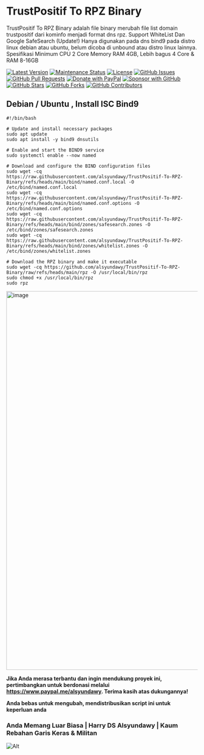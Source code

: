# TrustPositif To RPZ Binary
 TrustPositif To RPZ Binary adalah file binary merubah file list domain trustpositif dari kominfo menjadi format dns rpz. Support WhiteList Dan Google SafeSearch (Update!)
 Hanya digunakan pada dns bind9 pada distro linux debian atau ubuntu, belum dicoba di unbound atau distro linux lainnya. Spesifikasi Minimum CPU 2 Core Memory RAM 4GB, Lebih bagus 4 Core & RAM 8-16GB 


[![Latest Version](https://img.shields.io/github/v/release/alsyundawy/TrustPositif-To-RPZ-Binary)](https://github.com/alsyundawy/TrustPositif-To-RPZ-Binary/releases)
[![Maintenance Status](https://img.shields.io/maintenance/yes/9999)](https://github.com/alsyundawy/TrustPositif-To-RPZ-Binary/)
[![License](https://img.shields.io/github/license/alsyundawy/TrustPositif-To-RPZ-Binary)](https://github.com/alsyundawy/TrustPositif-To-RPZ-Binary/blob/master/LICENSE)
[![GitHub Issues](https://img.shields.io/github/issues/alsyundawy/TrustPositif-To-RPZ-Binary)](https://github.com/alsyundawy/TrustPositif-To-RPZ-Binary/issues)
[![GitHub Pull Requests](https://img.shields.io/github/issues-pr/alsyundawy/TrustPositif-To-RPZ-Binary)](https://github.com/alsyundawy/TrustPositif-To-RPZ-Binary/pulls)
[![Donate with PayPal](https://img.shields.io/badge/PayPal-donate-orange)](https://www.paypal.me/alsyundawy)
[![Sponsor with GitHub](https://img.shields.io/badge/GitHub-sponsor-orange)](https://github.com/sponsors/alsyundawy)
[![GitHub Stars](https://img.shields.io/github/stars/alsyundawy/TrustPositif-To-RPZ-Binary?style=social)](https://github.com/alsyundawy/TrustPositif-To-RPZ-Binary/stargazers)
[![GitHub Forks](https://img.shields.io/github/forks/alsyundawy/TrustPositif-To-RPZ-Binary?style=social)](https://github.com/alsyundawy/TrustPositif-To-RPZ-Binary/network/members)
[![GitHub Contributors](https://img.shields.io/github/contributors/alsyundawy/TrustPositif-To-RPZ-Binary?style=social)](https://github.com/alsyundawy/TrustPositif-To-RPZ-Binary/graphs/contributors)

## Debian / Ubuntu , Install ISC Bind9 

````
#!/bin/bash

# Update and install necessary packages
sudo apt update
sudo apt install -y bind9 dnsutils

# Enable and start the BIND9 service
sudo systemctl enable --now named

# Download and configure the BIND configuration files
sudo wget -cq https://raw.githubusercontent.com/alsyundawy/TrustPositif-To-RPZ-Binary/refs/heads/main/bind/named.conf.local -O /etc/bind/named.conf.local
sudo wget -cq https://raw.githubusercontent.com/alsyundawy/TrustPositif-To-RPZ-Binary/refs/heads/main/bind/named.conf.options -O /etc/bind/named.conf.options
sudo wget -cq https://raw.githubusercontent.com/alsyundawy/TrustPositif-To-RPZ-Binary/refs/heads/main/bind/zones/safesearch.zones -O /etc/bind/zones/safesearch.zones
sudo wget -cq https://raw.githubusercontent.com/alsyundawy/TrustPositif-To-RPZ-Binary/refs/heads/main/bind/zones/whitelist.zones -O /etc/bind/zones/whitelist.zones

# Download the RPZ binary and make it executable
sudo wget -cq https://github.com/alsyundawy/TrustPositif-To-RPZ-Binary/raw/refs/heads/main/rpz -O /usr/local/bin/rpz
sudo chmod +x /usr/local/bin/rpz
sudo rpz
````

<img width="997" alt="image" src="https://github.com/user-attachments/assets/09c1db0f-d0bc-40fe-b89a-63291e8a000c" />




**Jika Anda merasa terbantu dan ingin mendukung proyek ini, pertimbangkan untuk berdonasi melalui https://www.paypal.me/alsyundawy. Terima kasih atas dukungannya!**


**Anda bebas untuk mengubah, mendistribusikan script ini untuk keperluan anda**


### Anda Memang Luar Biasa | Harry DS Alsyundawy | Kaum Rebahan Garis Keras & Militan

![Alt](https://repobeats.axiom.co/api/embed/75c94e83220b44df08a86f6dab16eb33d11cfab8.svg "Repobeats analytics image")



